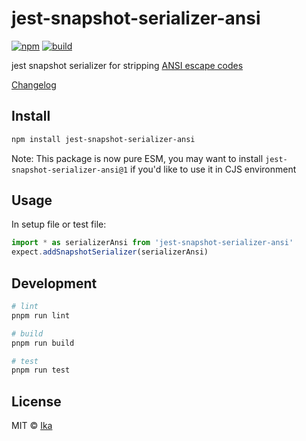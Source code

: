 # jest-snapshot-serializer-ansi

[![npm](https://img.shields.io/npm/v/jest-snapshot-serializer-ansi.svg)](https://www.npmjs.com/package/jest-snapshot-serializer-ansi)
[![build](https://img.shields.io/github/actions/workflow/status/ikatyang/jest-snapshot-serializer-ansi/test.yml)](https://github.com/ikatyang/jest-snapshot-serializer-ansi/actions?query=branch%3Amaster)

jest snapshot serializer for stripping [ANSI escape codes](https://en.wikipedia.org/wiki/ANSI_escape_code)

[Changelog](https://github.com/ikatyang/jest-snapshot-serializer-ansi/blob/master/CHANGELOG.md)

## Install

```sh
npm install jest-snapshot-serializer-ansi
```

Note: This package is now pure ESM, you may want to install `jest-snapshot-serializer-ansi@1` if you'd like to use it in CJS environment

## Usage

In setup file or test file:

```js
import * as serializerAnsi from 'jest-snapshot-serializer-ansi'
expect.addSnapshotSerializer(serializerAnsi)
```

## Development

```sh
# lint
pnpm run lint

# build
pnpm run build

# test
pnpm run test
```

## License

MIT © [Ika](https://github.com/ikatyang)
